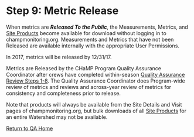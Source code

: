 # Step 9: Metric Release

When metrics are **_Released To the Public_**, the Measurements, Metrics, and [Site Products](CHaMPSiteProducts.md) become available for download without logging in to champmonitoring.org.  Measurements and Metrics that have not been Released are available internally with the appropriate User Permissions.

In 2017, metrics will be released by 12/31/17.

Metrics are Released by the CHaMP Program Quality Assurance Coordinator after crews have completed within-season [Quality Assurance Review Steps 1-8](QAMain.md).  The Quality Assurance Coordinator does Program-wide review of metrics and reviews and across-year review of metrics for consistency and completeness prior to release.   

Note that products will always be available from the Site Details and Visit pages of champmonitoring.org, but bulk downloads of all [Site Products](CHaMPSiteProducts.md) for an entire Watershed may not be available.  

[Return to QA Home](QAMain.md)

